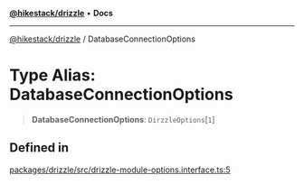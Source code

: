 [**@hikestack/drizzle**](/official/reference/drizzle/index.md) • **Docs**

***

[@hikestack/drizzle](/official/reference/drizzle/globals.md) / DatabaseConnectionOptions

# Type Alias: DatabaseConnectionOptions

> **DatabaseConnectionOptions**: `DirzzleOptions`\[`1`\]

## Defined in

[packages/drizzle/src/drizzle-module-options.interface.ts:5](https://github.com/hikestack/hike/blob/5b5a0ebd12d6185b553ab0b289e36e1190d78992/packages/drizzle/src/drizzle-module-options.interface.ts#L5)
